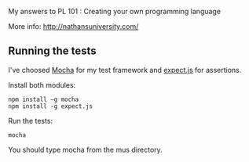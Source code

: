 My answers to PL 101 : Creating your own programming language

More info: http://nathansuniversity.com/

Running the tests
-----------------
I've choosed [Mocha](http://visionmedia.github.com/mocha/) for my test framework and [expect.js](http://https://github.com/LearnBoost/expect.js) for assertions.

Install both modules:

	npm install –g mocha 
	npm install -g expect.js

Run the tests:

	mocha

You should type mocha from the mus directory.